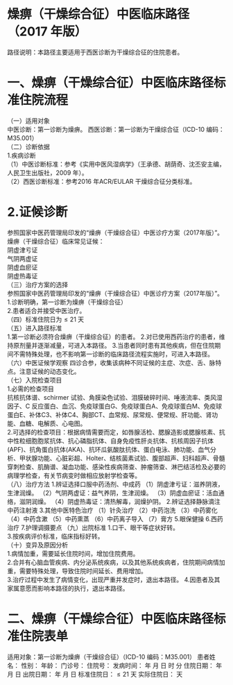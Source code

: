 # 燥痹（干燥综合征）中医临床路径 （2017 年版）  
路径说明：本路径主要适用于西医诊断为干燥综合征的住院患者。  
# 一、燥痹（干燥综合征）中医临床路径标准住院流程  
（一）适用对象  
中医诊断：第一诊断为燥痹。 西医诊断：第一诊断为干燥综合征（ICD-10 编码：M35.001）  
（二）诊断依据  
1.疾病诊断  
（1）中医诊断标准：参考《实用中医风湿病学》（王承德、胡荫奇、沈丕安主编，人民卫生出版社，2009 年）。  
（2）西医诊断标准：参考2016 年ACR/EULAR 干燥综合征分类标准。  
# 2.证候诊断  
参照国家中医药管理局印发的“燥痹（干燥综合征）中医诊疗方案（2017年版）”。  
燥痹（干燥综合征）临床常见证候：  
阴虚津亏证  
气阴两虚证  
阴虚血瘀证  
阴虚热毒证  
（三）治疗方案的选择  
参照国家中医药管理局印发的“燥痹（干燥综合征）中医诊疗方案（2017年版）”。  
1.诊断明确，第一诊断为燥痹（干燥综合征）  
2.患者适合并接受中医治疗。  
（四）标准住院日为${\leqslant}21$ 天  
（五）进入路径标准  
1.第一诊断必须符合燥痹（干燥综合征）的患者。 2.对已使用西药治疗的患者，维持原剂量并逐渐减量，可进入本路径。 3.当患者同时患有其他疾病，但在住院期间不需特殊处理，也不影响第一诊断的临床路径流程实施时，可进入本路径。  
（六）中医证候学观察 四诊合参，收集该病种不同证候的主症、次症、舌、脉特点。注意证候的动态变化。  
（七）入院检查项目  
1.必需的检查项目  
抗核抗体谱、schirmer 试验、角膜染色试验、泪膜破碎时间、唾液流率、类风湿因子、C 反应蛋白、血沉、免疫球蛋白G、免疫球蛋白A、免疫球蛋白M、免疫球蛋白E、补体C3、补体C4、胸部CT、血常规、尿常规、便常规、肝功能、肾功能、血糖、电解质、心电图。  
2.可选择的检查项目：根据病情需要而定，如唇腺活检、腮腺造影或腮腺核素、抗中性粒细胞胞浆抗体、抗心磷脂抗体、自身免疫性肝炎抗体、抗核周因子抗体(APF)、抗角蛋白抗体(AKA)、抗环瓜氨酸肽抗体、蛋白电泳、肺功能、血气分析、甲状腺功能、心脏彩超、Holter、结核菌素试验、腹部超声、妇科超声、骨髓穿刺检查、肌酶谱、凝血功能、感染性疾病筛查、肿瘤筛查、淋巴结活检及必要的病理学检查，有关节病变时做相应放射学检查等。  
（八）治疗方法 1.辨证选择口服中药汤剂、中成药 （1）阴虚津亏证：滋养阴液，生津润燥。 （2）气阴两虚证：益气养阴，生津润燥。 （3）阴虚血瘀证：活血通络，滋阴润燥。  （4）阴虚热毒证：清热解毒，润燥护阴。 2.辨证选择静脉滴注中药注射液  3.其他中医特色治疗 （1）针灸治疗 （2）中药泡洗 （3）中药雾化 （4）中药含漱 （5）中药熏蒸 （6）中药离子导入 （7）膏方 5.眼保健操  6.西药治疗  7.护理调摄要点 （九）出院标准 1.口干、眼干等症状好转。  
3.按疾病评价标准，临床指标好转。  
（十）变异及原因分析  
1.病情加重，需要延长住院时间，增加住院费用。  
2.合并有心脑血管疾病、内分泌系统疾病，以及其他系统疾病者，住院期间病情加重，需要特殊处理，导致住院时间延长、费用增加。  
3.治疗过程中发生了病情变化，出现严重并发症时，退出本路径。 4.因患者及其家属意愿而影响本路径的执行，退出本路径。  
# 二、燥痹（干燥综合征）中医临床路径标准住院表单  
适用对象：第一诊断为燥痹（干燥综合征）（ICD-10 编码：M35.001） 患者姓名：          性别：    年龄：    门诊号：         住院号：            发病时间：   年  月  日  时  分  住院日期：   年  月  日 出院日期：   年  月   日 标准住院日：${\leqslant}21$ 天               实际住院日：    天  
